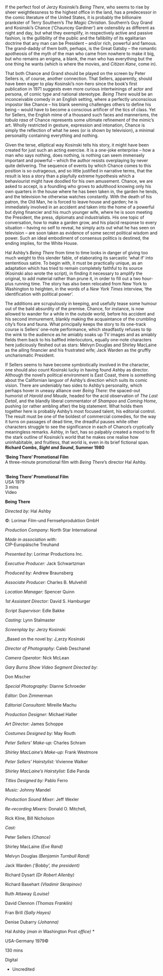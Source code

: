 
If the perfect fool of Jerzy Kosinski’s _Being There_, who seems to rise by sheer weightlessness to the highest office in the land, has a predecessor in the comic literature of the United States, it is probably the billionaire prankster of Terry Southern’s _The Magic Christian_. Southern’s Guy Grand and Kosinski’s Chance (‘Chauncey Gardiner’) are ostensibly as different as night and day, but what they exemplify, in respectively active and passive fashion, is the gullibility of the public and the fallibility of its egalitarian doctrine that any man can be President – and/or rich, powerful and famous. The grand-daddy of them both, perhaps, is the Great Gatsby – the romantic apotheosis of the myth of the man who came from nowhere to make it big, but who remains an enigma, a blank, the man who has everything but the one thing he wants (which is where the movies, and _Citizen Kane_, come in).

That both Chance and Grand should be played on the screen by Peter Sellers is, of course, another connection. That Sellers, apparently, should have been eager to play Kosinski’s non-hero since the book’s first publication in 1971 suggests even more curious intertwinings of actor and persona, of comic type and national stereotype. _Being There_ would be an inconceivable comedy in an English setting, where a perfectly unconscious impostor like Chance – his blank seeming challenges others to define his being – would have to become a conscious artificer of the tics of class. Yet for Sellers, the English mime of a thousand such faces and mannerisms, the _tabula rasa_ of Chance represents some ultimate refinement of the mimic’s art. Wholly restricted in gesture, expression and intonation, Chance is simply the reflection of what he sees (or is shown by television), a minimal personality containing everything and  nothing.

Given the terse, elliptical way Kosinski tells his story, it might have been created for just such an acting exercise. It is a one-joke enterprise – how a man who says nothing, does nothing, is nothing can seem immensely important and powerful – which the author resists overplaying by never quite delivering. The sequence of events by which Chance comes to this position is so outrageous, and so little justified in narrative terms, that the result is less a story than a playfully extreme hypothesis which a behaviourist might have doodled for his own amusement. Chance, we are asked to accept, is a foundling who grows to adulthood knowing only his own quarters in the house where he has been taken in, the garden he tends, and the television he otherwise watches constantly. With the death of his patron, the Old Man, he is forced to leave·house and garden; he is immediately involved in an accident and taken into the home of a powerful but dying financier and his much younger wife, where he is soon meeting the President, the press, diplomats and industrialists. His one topic of conversation, how to make a garden grow, and his placid response to every situation – having no self to reveal, he simply acts out what he has seen on television – are soon taken as evidence of some secret political wisdom and power. Such an ideal embodiment of consensus politics is destined, the ending implies, for the White House.

Hal Ashby’s _Being There_ from time to time looks in danger of giving too much weight to this slender fable, of elaborating its sarcastic ‘what if’ into sententious satire. To begin with, it must be practically unique, as an adaptation which has tried to remain completely faithful to its source (Kosinski also wrote the script), in finding it necessary to amplify the original, to add material rather than prune it, in order to fill out a two hour-plus running time. The story has also been relocated from New York to Washington to heighten, in the words of a _New York Times_ interview, ‘the identification with political power’.

The additions are scrupulously in keeping, and usefully tease some humour out of the bald absurdity of the premise. Chance, for instance, is now allowed to wander for a while in the outside world, before his accident and his second immurement, blankly making the acquaintance of the crumbling city’s flora and fauna. What principally keeps the story to its one-track course is Sellers’ one-note performance, which steadfastly refuses to tip the wink to the audience as he amiably soaks up TV images and as amiably fields them back to his baffled interlocutors, equally one-note characters here judiciously fleshed out as stars: Melvyn Douglas and Shirley MacLaine as the ailing financier and his frustrated wife; Jack Warden as the gruffly uncharismatic President.

If Sellers seems to have become symbiotically involved in the character, one should also count Kosinski lucky in having found Ashby as director. Although the novel’s political environment is East Coast, there is something about the Californian languor of Ashby’s direction which suits its comic vision. There are undeniably two sides to Ashby’s personality, which perhaps hover in uneasy alliance over _Being There_: the spaced-out humorist of _Harold and Maude_, headed for the acid observation of _The Last Detail_, and the blandly liberal commentator of _Shampoo_ and _Coming Home_, pushing (or rather ambling after) the big statement. What holds them together here is probably Ashby’s most focused talent, his editorial control. The result must be one of the boldest of commercial comedies, for the way it turns on passages of dead time, the dreadful pauses while other characters struggle to see the significance in each of Chance’s cryptically meaningless remarks. Ashby, in fact, has so palpably created a mood to fit the stark outline of Kosinski’s world that he makes one realise how uninhabitable, and fruitless, that world is, even in its brief fictional span.  
**Richard Combs, _Sight and Sound_, Summer 1980**
<br>

**‘Being There’ Promotional Film**  
A three-minute promotional film with _Being There_’s director Hal Ashby.
<br><br>

**‘Being There’ Promotional Film**  
USA 1979  
3 mins  
Video

**Being There**<br>

_Directed by:_ Hal Ashby<br>

©: Lorimar Film-und Fernsehproduktion GmbH<br>

_Production Company:_ North Star International<br>

_Made in association with:_  
CIP-Europäische Treuhand<br>

_Presented by_: Lorimar Productions Inc.<br>

_Executive Producer:_ Jack Schwartzman<br>

_Produced by:_ Andrew Braunsberg<br>

_Associate Producer:_ Charles B. Mulvehill<br>

_Location Manager:_ Spencer Quinn<br>

_1st Assistant Director:_ David S. Hamburger<br>

_Script Supervisor:_ Edle Bakke<br>

_Casting:_ Lynn Stalmaster<br>

_Screenplay by:_ Jerzy Kosinski<br>

_Based on the novel by: J_erzy Kosinski<br>

_Director of Photography:_ Caleb Deschanel<br>

_Camera Operator:_ Nick McLean<br>

_Gary Burns Show Video Segment Directed by_:

Don Mischer<br>

_Special Photography:_ Dianne Schroeder<br>

_Editor:_ Don Zimmerman<br>

_Editorial Consultant:_ Mireille Machu<br>

_Production Designer:_ Michael Haller<br>

_Art Director:_ James Schoppe<br>

_Costumes Designed by:_ May Routh<br>

_Peter Sellers’ Make-up:_ Charles Schram<br>

_Shirley MacLaine’s Make-up:_ Frank Westmore<br>

_Peter Sellers’ Hairstylist:_ Vivienne Walker<br>

_Shirley MacLaine’s Hairstylist:_ Edie Panda<br>

_Titles Designed by:_ Pablo Ferro<br>

_Music:_ Johnny Mandel<br>

_Production Sound Mixer:_ Jeff Wexler<br>

_Re-recording Mixers:_ Donald O. Mitchell,

Rick Kline, Bill Nicholson<br>

_Cast:_<br>

Peter Sellers _(Chance)_<br>

Shirley MacLaine _(Eve Rand)_<br>

Melvyn Douglas _(Benjamin Turnbull Rand)_<br>

Jack Warden _(‘Bobby’, the president)_<br>

Richard Dysart _(Dr Robert Allenby)_

Richard Basehart _(Vladimir Skrapinov)_

Ruth Attaway _(Louise)_

David Clennon _(Thomas Franklin)_

Fran Brill _(Sally Hayes)_

Denise Dubarry _(Johanna)_

Hal Ashby _(man in_ Washington Post _office) *_

USA-Germany 1979©

130 mins

Digital

* Uncredited
<!--stackedit_data:
eyJoaXN0b3J5IjpbLTE0MDcxODMxOTFdfQ==
-->